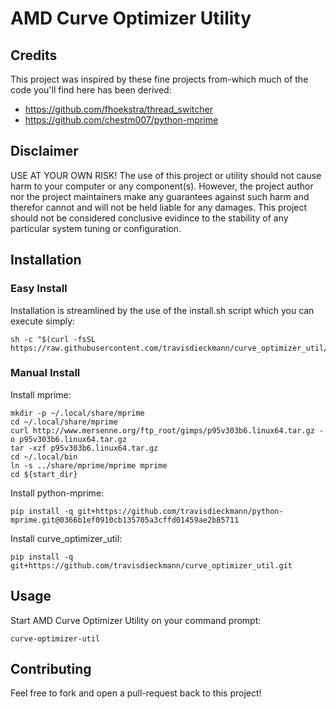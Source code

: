 # AMD Curve Optimizer Utility

## Credits

This project was inspired by these fine projects from-which much of the code you'll find here has been derived:
- https://github.com/fhoekstra/thread_switcher
- https://github.com/chestm007/python-mprime

## Disclaimer

USE AT YOUR OWN RISK! The use of this project or utility should not cause harm to your computer or any component(s). However, the project author nor the project maintainers make any guarantees against such harm and therefor cannot and will not be held liable for any damages. This project should not be considered conclusive evidince to the stability of any particular system tuning or configuration.

## Installation

### Easy Install

Installation is streamlined by the use of the install.sh script which you can execute simply:
```shell
sh -c "$(curl -fsSL https://raw.githubusercontent.com/travisdieckmann/curve_optimizer_util/main/tools/install.sh)"
```

### Manual Install

Install mprime:
```shell
mkdir -p ~/.local/share/mprime
cd ~/.local/share/mprime
curl http://www.mersenne.org/ftp_root/gimps/p95v303b6.linux64.tar.gz -o p95v303b6.linux64.tar.gz
tar -xzf p95v303b6.linux64.tar.gz
cd ~/.local/bin
ln -s ../share/mprime/mprime mprime
cd ${start_dir}
```

Install python-mprime:
```shell
pip install -q git+https://github.com/travisdieckmann/python-mprime.git@0366b1ef0910cb135705a3cffd01459ae2b85711
```

Install curve_optimizer_util:
```shell
pip install -q git+https://github.com/travisdieckmann/curve_optimizer_util.git
```

## Usage

Start AMD Curve Optimizer Utility on your command prompt:
```shell
curve-optimizer-util
```

## Contributing

Feel free to fork and open a pull-request back to this project!
